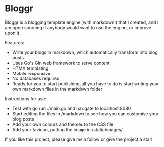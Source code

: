 # Bloggr

Bloggr is a blogging template engine (with markdown!) that I created, and I am open sourcing if anybody would want to use the engine, or improve upon it. 

Features:

- Write your blogs in markdown, which automatically transform into blog posts
- Uses Go's Gin web framework to serve content
- HTMX templating
- Mobile responsive
- No databases required
- Ready for you to start publishing, all you have to do is start writing your own markdown files in the markdown folder

Instructions for use:

- Test with go run ./main.go and navigate to localhost:8080
- Start editing the files in /markdown to see how you can customise your blog posts
- Add your own colours and themes to the CSS file
- Add your favicon, putting the image in /static/images/

If you like this project, please give me a follow or give the project a star!
